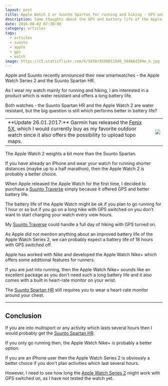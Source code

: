 ```yaml
---
layout: post
title: Apple Watch 2 or Suunto Spartan for running and hiking - GPS and Battery Life
description: Some thoughts about the GPS and battery life of the Apple Watch 2 and Suunto Spartan
date: 2016-08-02 07:30:00
category: articles
tags:
  - articles
  - suunto
  - apple
  - gps
  - watch
image: https://c5.staticflickr.com/6/5450/9599011940_504b6d399e_k.jpg
---
```


Apple and Suunto recently announced their new smartwatches - the Apple Watch Series 2 and the Suunto Spartan HR.

As I wear my watch mainly for running and hiking, I am interested in a product which is water resistant and offers a long battery life.

Both watches - the Suunto Spartan HR and the Apple Watch 2 are water resistant, but the big question is still which performs better in battery life?

<div class="table-responsive">
  <table class="table">
<tr><td>
**Update 26.01.2017:** Garmin has released the <a href="http://www.avantlink.com/click.php?tt=cl&mi=10248&pw=150351&url=https%3A%2F%2Fwww.rei.com%2Fproduct%2F121191%2Fgarmin-fenix-5x-sapphire-multisport-gps-heart-rate-monitor-watch" rel="nofollow" target="_blank">Fenix 5X</a>, which I would currently buy as my favorite outdoor watch since it also offers the possibility to upload topo maps.
</td><td>
<a rel="nofollow" target="_blank"  href="https://www.amazon.com/gp/product/B01MQX3306/ref=as_li_tl?ie=UTF8&camp=1789&creative=9325&creativeASIN=B01MQX3306&linkCode=as2&tag=hikeve-20&linkId=4177130ddbf2302b934737f55f478f18"><img border="0" src="//ws-na.amazon-adsystem.com/widgets/q?_encoding=UTF8&MarketPlace=US&ASIN=B01MQX3306&ServiceVersion=20070822&ID=AsinImage&WS=1&Format=_SL250_&tag=hikeve-20" ></a><img src="//ir-na.amazon-adsystem.com/e/ir?t=hikeve-20&l=am2&o=1&a=B01MQX3306" width="1" height="1" border="0" alt="" style="border:none !important; margin:0px !important;" />
</td></tr>
</table>
</div>
<!--more-->

The Apple Watch 2 weights a bit more than the Suunto Spartan.

If you have already an iPhone and wear your watch for running shorter distances (maybe up to a half marathon), then the Apple Watch 2 is probably a better choice.
<br>
<!--more-->

When Apple released the Apple Watch for the first time, I decided to purchase a  [Suunto Traverse](http://www.hikeventures.com/Suunto-Traverse-Ambit3-differences/) simply because it offered GPS and better battery life.

The battery life of the Apple Watch might be ok if you plan to go running for 1 hour or so but if you go on a long hike with GPS switched on you don’t want to start charging your watch every view hours.

My  [Suunto Traverse](http://www.hikeventures.com/Suunto-Traverse-Ambit3-differences/) could handle a full day of hiking with GPS turned on.

As Apple did not mention anything about an improved battery life of the Apple Watch Series 2, we can probably expect a battery life of 18 hours with GPS switched off.

<script src="//z-na.amazon-adsystem.com/widgets/onejs?MarketPlace=US&adInstanceId=cc781bfd-577f-4efb-9da6-75cb9fc7d1c2"></script>

Apple has worked with Nike and developed the Apple Watch Nike+ which offers some additional features for runners.

If you are just into running, then the Apple Watch Nike+ sounds like an excellent package as you don't need such a long battery life and it also comes with a built in heart-rate monitor on your wrist.

The <a href="http://amzn.to/2pkGVh8" rel="nofollow" target="_blank">Suunto Spartan HR</a> still requires you to wear a heart-rate monitor around your chest.

---

## Conclusion

If you are into multisport or any activity which lasts several hours then I would probably get the <a href="http://amzn.to/2pkGVh8" rel="nofollow" target="_blank">Suunto Spartan HR</a>.

If you only go running then, the Apple Watch Nike+ is probably a better option.

If you are an iPhone user then the Apple Watch Series 2 is obviously a better choice if you don't plan activities which last several hours.

However, I need to see how long the <a href="http://amzn.to/2pKb4Gt" target="_blank" rel="nofollow">Apple Watch Series 2</a> might work with GPS switched on, as I have not tested the watch yet.
